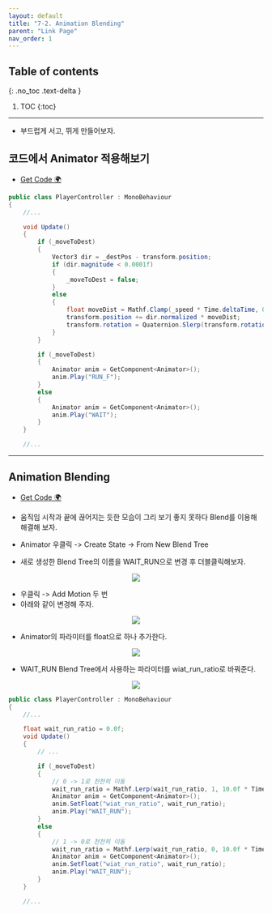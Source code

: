 ```yaml
---
layout: default
title: "7-2. Animation Blending"
parent: "Link Page"
nav_order: 1
---
```


## Table of contents
{: .no_toc .text-delta }

1. TOC
{:toc}

---

* 부드럽게 서고, 뛰게 만들어보자.

## 코드에서 Animator 적용해보기

* [Get Code 🌍]()

```csharp
public class PlayerController : MonoBehaviour
{
    //...

	void Update()
	{
		if (_moveToDest)
		{
			Vector3 dir = _destPos - transform.position;
			if (dir.magnitude < 0.0001f)
			{
				_moveToDest = false;
			}
			else
			{
				float moveDist = Mathf.Clamp(_speed * Time.deltaTime, 0, dir.magnitude);
				transform.position += dir.normalized * moveDist;
				transform.rotation = Quaternion.Slerp(transform.rotation, Quaternion.LookRotation(dir), 20 * Time.deltaTime);
			}
		}

		if (_moveToDest)
		{
			Animator anim = GetComponent<Animator>();
			anim.Play("RUN_F");
		}
        else
        {
			Animator anim = GetComponent<Animator>();
			anim.Play("WAIT");
        }
	}

    //...
```

---

## Animation Blending

* [Get Code 🌍]()

* 움직임 시작과 끝에 끊어지는 듯한 모습이 그리 보기 좋지 못하다 Blend를 이용해 해결해 보자.
* Animator 우클릭 -> Create State -> From New Blend Tree
* 새로 생성한 Blend Tree의 이름을 WAIT_RUN으로 변경 후 더블클릭해보자.

<p align="center">
  <img src="https://taehyungs-programming-blog.github.io/blog/assets/images/csharp/unity/unity-7-2-1.png"/>
</p>

* 우클릭 -> Add Motion 두 번
* 아래와 같이 변경해 주자.

<p align="center">
  <img src="https://taehyungs-programming-blog.github.io/blog/assets/images/csharp/unity/unity-7-2-2.png"/>
</p>

* Animator의 파라미터를 float으로 하나 추가한다.

<p align="center">
  <img src="https://taehyungs-programming-blog.github.io/blog/assets/images/csharp/unity/unity-7-2-3.png"/>
</p>

* WAIT_RUN Blend Tree에서 사용하는 파라미터를 wiat_run_ratio로 바꿔준다.

<p align="center">
  <img src="https://taehyungs-programming-blog.github.io/blog/assets/images/csharp/unity/unity-7-2-4.png"/>
</p>

```csharp
public class PlayerController : MonoBehaviour
{
    //...

	float wait_run_ratio = 0.0f;
	void Update()
	{
		// ...

		if (_moveToDest)
		{
			// 0 -> 1로 천천히 이동
			wait_run_ratio = Mathf.Lerp(wait_run_ratio, 1, 10.0f * Time.deltaTime);
			Animator anim = GetComponent<Animator>();
			anim.SetFloat("wiat_run_ratio", wait_run_ratio);
			anim.Play("WAIT_RUN");
		}
        else
        {
			// 1 -> 0로 천천히 이동
			wait_run_ratio = Mathf.Lerp(wait_run_ratio, 0, 10.0f * Time.deltaTime);
			Animator anim = GetComponent<Animator>();
			anim.SetFloat("wiat_run_ratio", wait_run_ratio);
			anim.Play("WAIT_RUN");
		}
	}

    //...
```